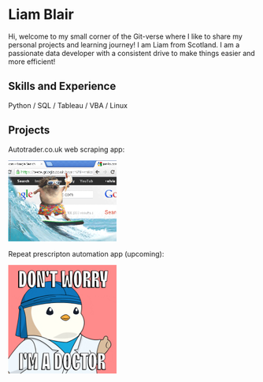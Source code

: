 # Liam Blair

Hi, welcome to my small corner of the Git-verse where I like to share my personal projects and learning journey! I am Liam from Scotland. I am a passionate data developer with a consistent drive to make things easier and more efficient!

## Skills and Experience
Python / SQL / Tableau / VBA / Linux

## Projects

Autotrader.co.uk web scraping app:            

 <a href="https://github.com/liamjblair/autotradervaluationapp">
  <img src="https://github.com/liamjblair/liamjblair/blob/main/giphy.gif" width="220"/>            
<a/>

Repeat prescripton automation app (upcoming):

<img src="https://github.com/liamjblair/liamjblair/blob/main/doctor.gif" width="220">


